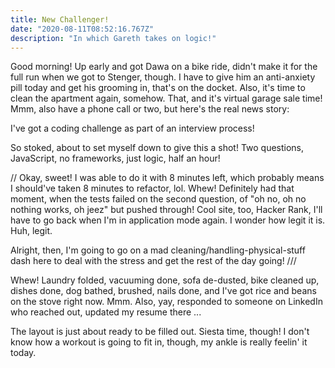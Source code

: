 ```yaml
---
title: New Challenger!
date: "2020-08-11T08:52:16.767Z"
description: "In which Gareth takes on logic!"
---
```


Good morning! Up early and got Dawa on a bike ride, didn't make it for the full run when we got to Stenger, though. I have to give him an anti-anxiety pill today and get his grooming in, that's on the docket. Also, it's time to clean the apartment again, somehow. That, and it's virtual garage sale time! Mmm, also have a phone call or two, but here's the real news story:

I've got a coding challenge as part of an interview process!

So stoked, about to set myself down to give this a shot! Two questions, JavaScript, no frameworks, just logic, half an hour!

// Okay, sweet! I was able to do it with 8 minutes left, which probably means I should've taken 8 minutes to refactor, lol. Whew! Definitely had that moment, when the tests failed on the second question, of "oh no, oh no nothing works, oh jeez" but pushed through! Cool site, too, Hacker Rank, I'll have to go back when I'm in application mode again. I wonder how legit it is. Huh, legit.

Alright, then, I'm going to go on a mad cleaning/handling-physical-stuff dash here to deal with the stress and get the rest of the day going! ///

Whew! Laundry folded, vacuuming done, sofa de-dusted, bike cleaned up, dishes done, dog bathed, brushed, nails done, and I've got rice and beans on the stove right now. Mmm. Also, yay, responded to someone on LinkedIn who reached out, updated my resume there ...

The layout is just about ready to be filled out. Siesta time, though! I don't know how a workout is going to fit in, though, my ankle is really feelin' it today.

